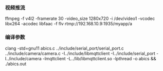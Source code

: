 ### 视频推流
ffmpeg -f v4l2 -framerate 30 -video_size 1280x720 -i /dev/video1 -vcodec libx264 -acodec libfaac -f flv rtmp://192.168.10.9:1935/myapp/a

### 编译参数
clang -std=gnu11 abics.c ../include/serial_port/serial_port.c ../include/camera/camera.c -I../include/libmqttclient -I../include/serial_port -I../include/camera -lmqttclient -L../lib/libmqttclient.so -lpthread -o abics && ./abics.out